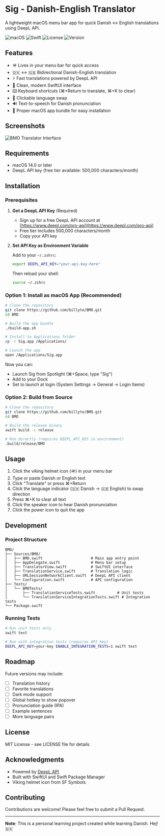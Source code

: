 # Sig - Danish-English Translator

A lightweight macOS menu bar app for quick Danish ↔ English translations using DeepL API.

![macOS](https://img.shields.io/badge/macOS-14%2B-blue)
![Swift](https://img.shields.io/badge/Swift-6.0-orange)
![License](https://img.shields.io/badge/license-MIT-green)
![Version](https://img.shields.io/badge/version-1.3-green)

## Features

- 🪖 Lives in your menu bar for quick access
- 🇩🇰 ↔ 🇬🇧 Bidirectional Danish-English translation
- ⚡ Fast translations powered by DeepL API
- 🎨 Clean, modern SwiftUI interface
- ⌨️ Keyboard shortcuts (⌘+Return to translate, ⌘+K to clear)
- 🔄 Clickable language swap
- 🔊 Text-to-speech for Danish pronunciation
- 🎯 Proper macOS app bundle for easy installation

## Screenshots

![BMO Translator Interface](screenshot.png)

## Requirements

- macOS 14.0 or later
- DeepL API key (free tier available: 500,000 characters/month)

## Installation

### Prerequisites

1. **Get a DeepL API Key** (Required)
   - Sign up for a free DeepL API account at [https://www.deepl.com/pro-api](https://www.deepl.com/pro-api)
   - Free tier includes 500,000 characters/month
   - Copy your API key

2. **Set API Key as Environment Variable**

   Add to your `~/.zshrc`:
   ```bash
   export DEEPL_API_KEY="your-api-key-here"
   ```

   Then reload your shell:
   ```bash
   source ~/.zshrc
   ```

### Option 1: Install as macOS App (Recommended)

```bash
# Clone the repository
git clone https://github.com/billyto/BMO.git
cd BMO

# Build the app bundle
./build-app.sh

# Install to Applications folder
cp -r Sig.app /Applications/

# Launch the app
open /Applications/Sig.app
```

Now you can:
- Launch Sig from Spotlight (⌘+Space, type "Sig")
- Add to your Dock
- Set to launch at login (System Settings → General → Login Items)

### Option 2: Build from Source

```bash
# Clone the repository
git clone https://github.com/billyto/BMO.git
cd BMO

# Build the release binary
swift build -c release

# Run directly (requires DEEPL_API_KEY in environment)
.build/release/BMO
```

## Usage

1. Click the viking helmet icon (🪖) in your menu bar
2. Type or paste Danish or English text
3. Click "Translate" or press ⌘+Return
4. Click the language indicator (🇩🇰 Danish → 🇬🇧 English) to swap direction
5. Press ⌘+K to clear all text
6. Click the speaker icon to hear Danish pronunciation
7. Click the power icon to quit the app

## Development

### Project Structure

```
BMO/
├── Sources/BMO/
│   ├── BMO.swift                      # Main app entry point
│   ├── AppDelegate.swift              # Menu bar setup
│   ├── TranslatorView.swift           # SwiftUI interface
│   ├── TranslationService.swift       # Translation logic
│   ├── URLSessionNetworkClient.swift  # DeepL API client
│   └── Configuration.swift            # API configuration
├── Tests/
│   └── BMOTests/
│       ├── TranslationServiceTests.swift          # Unit tests
│       └── TranslationServiceIntegrationTests.swift # Integration tests
└── Package.swift
```

### Running Tests

```bash
# Run unit tests only
swift test

# Run with integration tests (requires API key)
DEEPL_API_KEY=your-key ENABLE_INTEGRATION_TESTS=1 swift test
```

## Roadmap

Future versions may include:

- [ ] Translation history
- [ ] Favorite translations
- [ ] Dark mode support
- [ ] Global hotkey to show popover
- [ ] Pronunciation guide (IPA)
- [ ] Example sentences
- [ ] More language pairs

## License

MIT License - see LICENSE file for details

## Acknowledgments

- Powered by [DeepL API](https://www.deepl.com/pro-api)
- Built with SwiftUI and Swift Package Manager
- Viking helmet icon from SF Symbols

## Contributing

Contributions are welcome! Please feel free to submit a Pull Request.

---

**Note**: This is a personal learning project created while learning Danish. Hej! 🇩🇰
